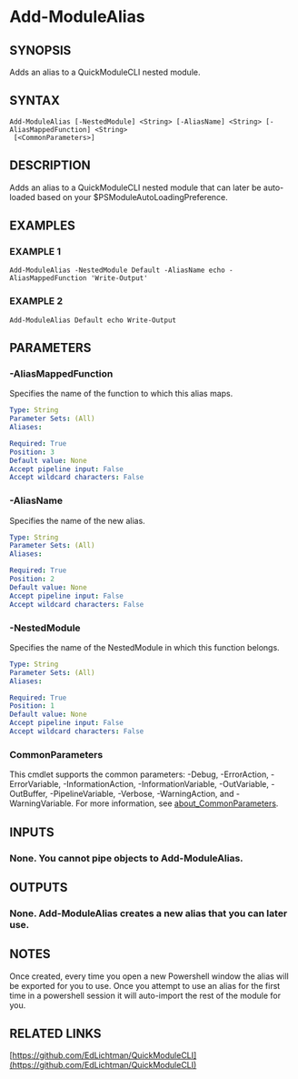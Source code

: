 ﻿---
external help file: QuickModuleCLI-help.xml
Module Name: QuickModuleCLI
online version: https://github.com/EdLichtman/QuickModuleCLI
schema: 2.0.0
---

# Add-ModuleAlias

## SYNOPSIS
Adds an alias to a QuickModuleCLI nested module.

## SYNTAX

```
Add-ModuleAlias [-NestedModule] <String> [-AliasName] <String> [-AliasMappedFunction] <String>
 [<CommonParameters>]
```

## DESCRIPTION
Adds an alias to a QuickModuleCLI nested module that can later be auto-loaded based on your $PSModuleAutoLoadingPreference.

## EXAMPLES

### EXAMPLE 1
```
Add-ModuleAlias -NestedModule Default -AliasName echo -AliasMappedFunction 'Write-Output'
```

### EXAMPLE 2
```
Add-ModuleAlias Default echo Write-Output
```

## PARAMETERS

### -AliasMappedFunction
Specifies the name of the function to which this alias maps.

```yaml
Type: String
Parameter Sets: (All)
Aliases:

Required: True
Position: 3
Default value: None
Accept pipeline input: False
Accept wildcard characters: False
```

### -AliasName
Specifies the name of the new alias.

```yaml
Type: String
Parameter Sets: (All)
Aliases:

Required: True
Position: 2
Default value: None
Accept pipeline input: False
Accept wildcard characters: False
```

### -NestedModule
Specifies the name of the NestedModule in which this function belongs.

```yaml
Type: String
Parameter Sets: (All)
Aliases:

Required: True
Position: 1
Default value: None
Accept pipeline input: False
Accept wildcard characters: False
```

### CommonParameters
This cmdlet supports the common parameters: -Debug, -ErrorAction, -ErrorVariable, -InformationAction, -InformationVariable, -OutVariable, -OutBuffer, -PipelineVariable, -Verbose, -WarningAction, and -WarningVariable. For more information, see [about_CommonParameters](http://go.microsoft.com/fwlink/?LinkID=113216).

## INPUTS

### None. You cannot pipe objects to Add-ModuleAlias.
## OUTPUTS

### None. Add-ModuleAlias creates a new alias that you can later use.
## NOTES
Once created, every time you open a new Powershell window the alias will be exported for you to use.
Once you attempt to use an alias for the first time
in a powershell session it will auto-import the rest of the module for you.

## RELATED LINKS

[https://github.com/EdLichtman/QuickModuleCLI](https://github.com/EdLichtman/QuickModuleCLI)

